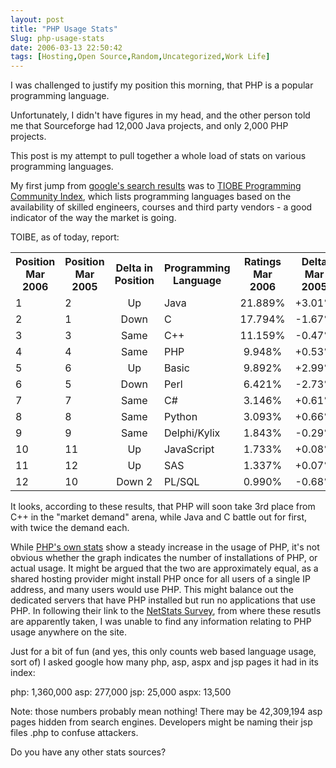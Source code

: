 ```yaml
---
layout: post
title: "PHP Usage Stats"
Slug: php-usage-stats
date: 2006-03-13 22:50:42
tags: [Hosting,Open Source,Random,Uncategorized,Work Life]
---
```

I was challenged to justify my position this morning, that PHP is a popular programming language.

Unfortunately, I didn't have figures in my head, and the other person told me that Sourceforge had 12,000 Java projects, and only 2,000 PHP projects.

This post is my attempt to pull together a whole load of stats on various programming languages.

My first jump from [google's search results](http://www.google.com/search?q=php+usage+stats) was to [TIOBE Programming Community Index](http://www.tiobe.com/tpci.htm), which lists programming languages based on the availability of skilled engineers, courses and third party vendors - a good indicator of the way the market is going.

TOIBE, as of today, report:

<table><tr><th>Position  
Mar 2006</th><th>Position  
Mar 2005</th><th>Delta  
in Position</th><th>Programming Language</th><th>Ratings  
Mar 2006</th><th>Delta  
Mar 2005</th><th>Status</th></tr><tr height="25"><td>1</td><td>2</td><td align="center">Up</td><td>Java</td><td align="center">21.889%</td><td align="center">+3.01%</td><td align="center">A</td></tr><tr height="25"><td>2</td><td>1</td><td align="center">Down</td><td>C</td><td align="center">17.794%</td><td align="center">-1.67%</td><td align="center">A</td></tr><tr height="25"><td>3</td><td>3</td><td align="center">Same</td><td>C++</td><td align="center">11.159%</td><td align="center">-0.47%</td><td align="center">A</td></tr><tr height="25"><td>4</td><td>4</td><td align="center">Same</td><td>PHP</td><td align="center">9.948%</td><td align="center">+0.53%</td><td align="center">A</td></tr><tr height="25"><td>5</td><td>6</td><td align="center">Up</td><td>Basic</td><td align="center">9.892%</td><td align="center">+2.99%</td><td align="center">A</td></tr><tr height="25"><td>6</td><td>5</td><td align="center">Down</td><td>Perl</td><td align="center">6.421%</td><td align="center">-2.73%</td><td align="center">A</td></tr><tr height="25"><td>7</td><td>7</td><td align="center">Same</td><td>C#</td><td align="center">3.146%</td><td align="center">+0.61%</td><td align="center">A</td></tr><tr height="25"><td>8</td><td>8</td><td align="center">Same</td><td>Python</td><td align="center">3.093%</td><td align="center">+0.66%</td><td align="center">A</td></tr><tr height="25"><td>9</td><td>9</td><td align="center">Same</td><td>Delphi/Kylix</td><td align="center">1.843%</td><td align="center">-0.29%</td><td align="center">A</td></tr><tr height="25"><td>10</td><td>11</td><td align="center">Up</td><td>JavaScript</td><td align="center">1.733%</td><td align="center">+0.08%</td><td align="center">A</td></tr><tr height="25"><td>11</td><td>12</td><td align="center">Up</td><td>SAS</td><td align="center">1.337%</td><td align="center">+0.07%</td><td align="center">A</td></tr><tr height="25"><td>12</td><td>10</td><td align="center">Down 2</td><td>PL/SQL</td><td align="center">0.990%</td><td align="center">-0.68%</td><td align="center">A</td></tr></table>It looks, according to these results, that PHP will soon take 3rd place from C++ in the "market demand" arena, while Java and C battle out for first, with twice the demand each.

While [PHP's own stats](http://www.php.net/usage.php) show a steady increase in the usage of PHP, it's not obvious whether the graph indicates the number of installations of PHP, or actual usage. It might be argued that the two are approximately equal, as a shared hosting provider might install PHP once for all users of a single IP address, and many users would use PHP. This might balance out the dedicated servers that have PHP installed but run no applications that use PHP. In following their link to the [NetStats Survey](http://news.netcraft.com/archives/web_server_survey.html), from where these resutls are apparently taken, I was unable to find any information relating to PHP usage anywhere on the site.

Just for a bit of fun (and yes, this only counts web based language usage, sort of) I asked google how many php, asp, aspx and jsp pages it had in its index:

php: 1,360,000 asp: 277,000 jsp: 25,000 aspx: 13,500

Note: those numbers probably mean nothing! There may be 42,309,194 asp pages hidden from search engines. Developers might be naming their jsp files .php to confuse attackers.

Do you have any other stats sources?
